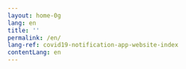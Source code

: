 ```yaml
---
layout: home-0g
lang: en
title: ''
permalink: /en/
lang-ref: covid19-notification-app-website-index
contentLang: en
---
```

